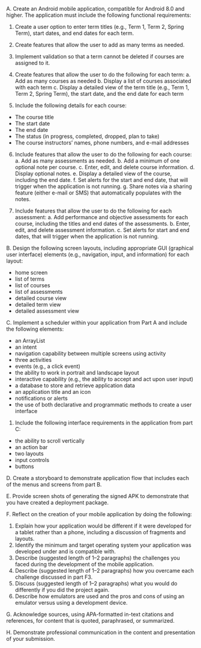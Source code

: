 A. Create an Android mobile application, compatible for Android 8.0 and higher. The application must include the following functional requirements:
1. Create a user option to enter term titles (e.g., Term 1, Term 2, Spring Term), start dates, and end dates for each term.

2. Create features that allow the user to add as many terms as needed.

3. Implement validation so that a term cannot be deleted if courses are assigned to it.

4. Create features that allow the user to do the following for each term:
  a. Add as many courses as needed
  b. Display a list of courses associated with each term
  c. Display a detailed view of the term title (e.g., Term 1, Term 2, Spring Term), the start date, and the end date for each term

5. Include the following details for each course:
  - The course title
  - The start date
  - The end date
  - The status (in progress, completed, dropped, plan to take)
  - The course instructors’ names, phone numbers, and e-mail addresses 

6. Include features that allow the user to do the following for each course:
  a. Add as many assessments as needed.
  b. Add a minimum of one optional note per course.
  c. Enter, edit, and delete course information.
  d. Display optional notes.
  e. Display a detailed view of the course, including the end date.
  f. Set alerts for the start and end date, that will trigger when the application is not running.
  g. Share notes via a sharing feature (either e-mail or SMS) that automatically populates with the notes.

7. Include features that allow the user to do the following for each assessment:
  a. Add performance and objective assessments for each course, including the titles and end dates of the assessments.
  b. Enter, edit, and delete assessment information.
  c. Set alerts for start and end dates, that will trigger when the application is not running.

B. Design the following screen layouts, including appropriate GUI (graphical user interface) elements (e.g., navigation, input, and information) for each layout:
  - home screen
  - list of terms
  - list of courses
  - list of assessments
  - detailed course view
  - detailed term view
  - detailed assessment view
 
C. Implement a scheduler within your application from Part A and include the following elements:
  - an ArrayList
  - an intent
  - navigation capability between multiple screens using activity
  - three activities
  - events (e.g., a click event)
  - the ability to work in portrait and landscape layout
  - interactive capability (e.g., the ability to accept and act upon user input)
  - a database to store and retrieve application data
  - an application title and an icon
  - notifications or alerts
  - the use of both declarative and programmatic methods to create a user interface
 
  1. Include the following interface requirements in the application from part C:

  - the ability to scroll vertically
  - an action bar
  - two layouts
  - input controls
  - buttons
 
D. Create a storyboard to demonstrate application flow that includes each of the menus and screens from part B.
 
E. Provide screen shots of generating the signed APK to demonstrate that you have created a deployment package.
 
F. Reflect on the creation of your mobile application by doing the following:
  1. Explain how your application would be different if it were developed for a tablet rather than a phone, including a discussion of fragments and layouts.
  2. Identify the minimum and target operating system your application was developed under and is compatible with.
  3. Describe (suggested length of 1–2 paragraphs) the challenges you faced during the development of the mobile application.
  4. Describe (suggested length of 1–2 paragraphs) how you overcame each challenge discussed in part F3.
  5. Discuss (suggested length of 1–2 paragraphs) what you would do differently if you did the project again.
  6. Describe how emulators are used and the pros and cons of using an emulator versus using a development device.
 
G. Acknowledge sources, using APA-formatted in-text citations and references, for content that is quoted, paraphrased, or summarized.
 
H. Demonstrate professional communication in the content and presentation of your submission.

